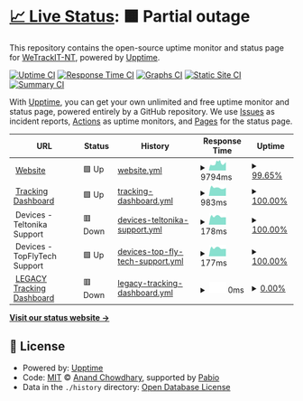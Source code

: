 # [📈 Live Status](https://status.wetrackit.com.au): <!--live status--> **🟧 Partial outage**

This repository contains the open-source uptime monitor and status page for [WeTrackIT-NT](https://status.wetrackit.com.au), powered by [Upptime](https://github.com/upptime/upptime).

[![Uptime CI](https://github.com/WeTrackIT-NT/status/workflows/Uptime%20CI/badge.svg)](https://github.com/WeTrackIT-NT/status/actions?query=workflow%3A%22Uptime+CI%22)
[![Response Time CI](https://github.com/WeTrackIT-NT/status/workflows/Response%20Time%20CI/badge.svg)](https://github.com/WeTrackIT-NT/status/actions?query=workflow%3A%22Response+Time+CI%22)
[![Graphs CI](https://github.com/WeTrackIT-NT/status/workflows/Graphs%20CI/badge.svg)](https://github.com/WeTrackIT-NT/status/actions?query=workflow%3A%22Graphs+CI%22)
[![Static Site CI](https://github.com/WeTrackIT-NT/status/workflows/Static%20Site%20CI/badge.svg)](https://github.com/WeTrackIT-NT/status/actions?query=workflow%3A%22Static+Site+CI%22)
[![Summary CI](https://github.com/WeTrackIT-NT/status/workflows/Summary%20CI/badge.svg)](https://github.com/WeTrackIT-NT/status/actions?query=workflow%3A%22Summary+CI%22)

With [Upptime](https://upptime.js.org), you can get your own unlimited and free uptime monitor and status page, powered entirely by a GitHub repository. We use [Issues](https://github.com/WeTrackIT-NT/status/issues) as incident reports, [Actions](https://github.com/WeTrackIT-NT/status/actions) as uptime monitors, and [Pages](https://status.wetrackit.com.au) for the status page.

<!--start: status pages-->
<!-- This summary is generated by Upptime (https://github.com/upptime/upptime) -->
<!-- Do not edit this manually, your changes will be overwritten -->
<!-- prettier-ignore -->
| URL | Status | History | Response Time | Uptime |
| --- | ------ | ------- | ------------- | ------ |
| <img alt="" src="https://icons.duckduckgo.com/ip3/www.wetrackit.com.au.ico" height="13"> [Website](https://www.wetrackit.com.au) | 🟩 Up | [website.yml](https://github.com/WeTrackIT-NT/status/commits/HEAD/history/website.yml) | <details><summary><img alt="Response time graph" src="./graphs/website/response-time-week.png" height="20"> 9794ms</summary><br><a href="https://status.wetrackit.com.au/history/website"><img alt="Response time 5708" src="https://img.shields.io/endpoint?url=https%3A%2F%2Fraw.githubusercontent.com%2FWeTrackIT-NT%2Fstatus%2FHEAD%2Fapi%2Fwebsite%2Fresponse-time.json"></a><br><a href="https://status.wetrackit.com.au/history/website"><img alt="24-hour response time 9508" src="https://img.shields.io/endpoint?url=https%3A%2F%2Fraw.githubusercontent.com%2FWeTrackIT-NT%2Fstatus%2FHEAD%2Fapi%2Fwebsite%2Fresponse-time-day.json"></a><br><a href="https://status.wetrackit.com.au/history/website"><img alt="7-day response time 9794" src="https://img.shields.io/endpoint?url=https%3A%2F%2Fraw.githubusercontent.com%2FWeTrackIT-NT%2Fstatus%2FHEAD%2Fapi%2Fwebsite%2Fresponse-time-week.json"></a><br><a href="https://status.wetrackit.com.au/history/website"><img alt="30-day response time 7681" src="https://img.shields.io/endpoint?url=https%3A%2F%2Fraw.githubusercontent.com%2FWeTrackIT-NT%2Fstatus%2FHEAD%2Fapi%2Fwebsite%2Fresponse-time-month.json"></a><br><a href="https://status.wetrackit.com.au/history/website"><img alt="1-year response time 5708" src="https://img.shields.io/endpoint?url=https%3A%2F%2Fraw.githubusercontent.com%2FWeTrackIT-NT%2Fstatus%2FHEAD%2Fapi%2Fwebsite%2Fresponse-time-year.json"></a></details> | <details><summary><a href="https://status.wetrackit.com.au/history/website">99.65%</a></summary><a href="https://status.wetrackit.com.au/history/website"><img alt="All-time uptime 97.82%" src="https://img.shields.io/endpoint?url=https%3A%2F%2Fraw.githubusercontent.com%2FWeTrackIT-NT%2Fstatus%2FHEAD%2Fapi%2Fwebsite%2Fuptime.json"></a><br><a href="https://status.wetrackit.com.au/history/website"><img alt="24-hour uptime 98.77%" src="https://img.shields.io/endpoint?url=https%3A%2F%2Fraw.githubusercontent.com%2FWeTrackIT-NT%2Fstatus%2FHEAD%2Fapi%2Fwebsite%2Fuptime-day.json"></a><br><a href="https://status.wetrackit.com.au/history/website"><img alt="7-day uptime 99.65%" src="https://img.shields.io/endpoint?url=https%3A%2F%2Fraw.githubusercontent.com%2FWeTrackIT-NT%2Fstatus%2FHEAD%2Fapi%2Fwebsite%2Fuptime-week.json"></a><br><a href="https://status.wetrackit.com.au/history/website"><img alt="30-day uptime 99.88%" src="https://img.shields.io/endpoint?url=https%3A%2F%2Fraw.githubusercontent.com%2FWeTrackIT-NT%2Fstatus%2FHEAD%2Fapi%2Fwebsite%2Fuptime-month.json"></a><br><a href="https://status.wetrackit.com.au/history/website"><img alt="1-year uptime 97.82%" src="https://img.shields.io/endpoint?url=https%3A%2F%2Fraw.githubusercontent.com%2FWeTrackIT-NT%2Fstatus%2FHEAD%2Fapi%2Fwebsite%2Fuptime-year.json"></a></details>
| <img alt="" src="https://icons.duckduckgo.com/ip3/app.wetrackit.com.au.ico" height="13"> [Tracking Dashboard](https://app.wetrackit.com.au) | 🟩 Up | [tracking-dashboard.yml](https://github.com/WeTrackIT-NT/status/commits/HEAD/history/tracking-dashboard.yml) | <details><summary><img alt="Response time graph" src="./graphs/tracking-dashboard/response-time-week.png" height="20"> 983ms</summary><br><a href="https://status.wetrackit.com.au/history/tracking-dashboard"><img alt="Response time 1039" src="https://img.shields.io/endpoint?url=https%3A%2F%2Fraw.githubusercontent.com%2FWeTrackIT-NT%2Fstatus%2FHEAD%2Fapi%2Ftracking-dashboard%2Fresponse-time.json"></a><br><a href="https://status.wetrackit.com.au/history/tracking-dashboard"><img alt="24-hour response time 972" src="https://img.shields.io/endpoint?url=https%3A%2F%2Fraw.githubusercontent.com%2FWeTrackIT-NT%2Fstatus%2FHEAD%2Fapi%2Ftracking-dashboard%2Fresponse-time-day.json"></a><br><a href="https://status.wetrackit.com.au/history/tracking-dashboard"><img alt="7-day response time 983" src="https://img.shields.io/endpoint?url=https%3A%2F%2Fraw.githubusercontent.com%2FWeTrackIT-NT%2Fstatus%2FHEAD%2Fapi%2Ftracking-dashboard%2Fresponse-time-week.json"></a><br><a href="https://status.wetrackit.com.au/history/tracking-dashboard"><img alt="30-day response time 978" src="https://img.shields.io/endpoint?url=https%3A%2F%2Fraw.githubusercontent.com%2FWeTrackIT-NT%2Fstatus%2FHEAD%2Fapi%2Ftracking-dashboard%2Fresponse-time-month.json"></a><br><a href="https://status.wetrackit.com.au/history/tracking-dashboard"><img alt="1-year response time 1039" src="https://img.shields.io/endpoint?url=https%3A%2F%2Fraw.githubusercontent.com%2FWeTrackIT-NT%2Fstatus%2FHEAD%2Fapi%2Ftracking-dashboard%2Fresponse-time-year.json"></a></details> | <details><summary><a href="https://status.wetrackit.com.au/history/tracking-dashboard">100.00%</a></summary><a href="https://status.wetrackit.com.au/history/tracking-dashboard"><img alt="All-time uptime 99.66%" src="https://img.shields.io/endpoint?url=https%3A%2F%2Fraw.githubusercontent.com%2FWeTrackIT-NT%2Fstatus%2FHEAD%2Fapi%2Ftracking-dashboard%2Fuptime.json"></a><br><a href="https://status.wetrackit.com.au/history/tracking-dashboard"><img alt="24-hour uptime 100.00%" src="https://img.shields.io/endpoint?url=https%3A%2F%2Fraw.githubusercontent.com%2FWeTrackIT-NT%2Fstatus%2FHEAD%2Fapi%2Ftracking-dashboard%2Fuptime-day.json"></a><br><a href="https://status.wetrackit.com.au/history/tracking-dashboard"><img alt="7-day uptime 100.00%" src="https://img.shields.io/endpoint?url=https%3A%2F%2Fraw.githubusercontent.com%2FWeTrackIT-NT%2Fstatus%2FHEAD%2Fapi%2Ftracking-dashboard%2Fuptime-week.json"></a><br><a href="https://status.wetrackit.com.au/history/tracking-dashboard"><img alt="30-day uptime 99.92%" src="https://img.shields.io/endpoint?url=https%3A%2F%2Fraw.githubusercontent.com%2FWeTrackIT-NT%2Fstatus%2FHEAD%2Fapi%2Ftracking-dashboard%2Fuptime-month.json"></a><br><a href="https://status.wetrackit.com.au/history/tracking-dashboard"><img alt="1-year uptime 99.66%" src="https://img.shields.io/endpoint?url=https%3A%2F%2Fraw.githubusercontent.com%2FWeTrackIT-NT%2Fstatus%2FHEAD%2Fapi%2Ftracking-dashboard%2Fuptime-year.json"></a></details>
| <img alt="" src="https://icons.duckduckgo.com/ip3/null.ico" height="13"> Devices - Teltonika Support | 🟥 Down | [devices-teltonika-support.yml](https://github.com/WeTrackIT-NT/status/commits/HEAD/history/devices-teltonika-support.yml) | <details><summary><img alt="Response time graph" src="./graphs/devices-teltonika-support/response-time-week.png" height="20"> 178ms</summary><br><a href="https://status.wetrackit.com.au/history/devices-teltonika-support"><img alt="Response time 195" src="https://img.shields.io/endpoint?url=https%3A%2F%2Fraw.githubusercontent.com%2FWeTrackIT-NT%2Fstatus%2FHEAD%2Fapi%2Fdevices-teltonika-support%2Fresponse-time.json"></a><br><a href="https://status.wetrackit.com.au/history/devices-teltonika-support"><img alt="24-hour response time 158" src="https://img.shields.io/endpoint?url=https%3A%2F%2Fraw.githubusercontent.com%2FWeTrackIT-NT%2Fstatus%2FHEAD%2Fapi%2Fdevices-teltonika-support%2Fresponse-time-day.json"></a><br><a href="https://status.wetrackit.com.au/history/devices-teltonika-support"><img alt="7-day response time 178" src="https://img.shields.io/endpoint?url=https%3A%2F%2Fraw.githubusercontent.com%2FWeTrackIT-NT%2Fstatus%2FHEAD%2Fapi%2Fdevices-teltonika-support%2Fresponse-time-week.json"></a><br><a href="https://status.wetrackit.com.au/history/devices-teltonika-support"><img alt="30-day response time 183" src="https://img.shields.io/endpoint?url=https%3A%2F%2Fraw.githubusercontent.com%2FWeTrackIT-NT%2Fstatus%2FHEAD%2Fapi%2Fdevices-teltonika-support%2Fresponse-time-month.json"></a><br><a href="https://status.wetrackit.com.au/history/devices-teltonika-support"><img alt="1-year response time 195" src="https://img.shields.io/endpoint?url=https%3A%2F%2Fraw.githubusercontent.com%2FWeTrackIT-NT%2Fstatus%2FHEAD%2Fapi%2Fdevices-teltonika-support%2Fresponse-time-year.json"></a></details> | <details><summary><a href="https://status.wetrackit.com.au/history/devices-teltonika-support">100.00%</a></summary><a href="https://status.wetrackit.com.au/history/devices-teltonika-support"><img alt="All-time uptime 99.77%" src="https://img.shields.io/endpoint?url=https%3A%2F%2Fraw.githubusercontent.com%2FWeTrackIT-NT%2Fstatus%2FHEAD%2Fapi%2Fdevices-teltonika-support%2Fuptime.json"></a><br><a href="https://status.wetrackit.com.au/history/devices-teltonika-support"><img alt="24-hour uptime 99.99%" src="https://img.shields.io/endpoint?url=https%3A%2F%2Fraw.githubusercontent.com%2FWeTrackIT-NT%2Fstatus%2FHEAD%2Fapi%2Fdevices-teltonika-support%2Fuptime-day.json"></a><br><a href="https://status.wetrackit.com.au/history/devices-teltonika-support"><img alt="7-day uptime 100.00%" src="https://img.shields.io/endpoint?url=https%3A%2F%2Fraw.githubusercontent.com%2FWeTrackIT-NT%2Fstatus%2FHEAD%2Fapi%2Fdevices-teltonika-support%2Fuptime-week.json"></a><br><a href="https://status.wetrackit.com.au/history/devices-teltonika-support"><img alt="30-day uptime 99.80%" src="https://img.shields.io/endpoint?url=https%3A%2F%2Fraw.githubusercontent.com%2FWeTrackIT-NT%2Fstatus%2FHEAD%2Fapi%2Fdevices-teltonika-support%2Fuptime-month.json"></a><br><a href="https://status.wetrackit.com.au/history/devices-teltonika-support"><img alt="1-year uptime 99.77%" src="https://img.shields.io/endpoint?url=https%3A%2F%2Fraw.githubusercontent.com%2FWeTrackIT-NT%2Fstatus%2FHEAD%2Fapi%2Fdevices-teltonika-support%2Fuptime-year.json"></a></details>
| <img alt="" src="https://icons.duckduckgo.com/ip3/null.ico" height="13"> Devices - TopFlyTech Support | 🟩 Up | [devices-top-fly-tech-support.yml](https://github.com/WeTrackIT-NT/status/commits/HEAD/history/devices-top-fly-tech-support.yml) | <details><summary><img alt="Response time graph" src="./graphs/devices-top-fly-tech-support/response-time-week.png" height="20"> 177ms</summary><br><a href="https://status.wetrackit.com.au/history/devices-top-fly-tech-support"><img alt="Response time 193" src="https://img.shields.io/endpoint?url=https%3A%2F%2Fraw.githubusercontent.com%2FWeTrackIT-NT%2Fstatus%2FHEAD%2Fapi%2Fdevices-top-fly-tech-support%2Fresponse-time.json"></a><br><a href="https://status.wetrackit.com.au/history/devices-top-fly-tech-support"><img alt="24-hour response time 158" src="https://img.shields.io/endpoint?url=https%3A%2F%2Fraw.githubusercontent.com%2FWeTrackIT-NT%2Fstatus%2FHEAD%2Fapi%2Fdevices-top-fly-tech-support%2Fresponse-time-day.json"></a><br><a href="https://status.wetrackit.com.au/history/devices-top-fly-tech-support"><img alt="7-day response time 177" src="https://img.shields.io/endpoint?url=https%3A%2F%2Fraw.githubusercontent.com%2FWeTrackIT-NT%2Fstatus%2FHEAD%2Fapi%2Fdevices-top-fly-tech-support%2Fresponse-time-week.json"></a><br><a href="https://status.wetrackit.com.au/history/devices-top-fly-tech-support"><img alt="30-day response time 180" src="https://img.shields.io/endpoint?url=https%3A%2F%2Fraw.githubusercontent.com%2FWeTrackIT-NT%2Fstatus%2FHEAD%2Fapi%2Fdevices-top-fly-tech-support%2Fresponse-time-month.json"></a><br><a href="https://status.wetrackit.com.au/history/devices-top-fly-tech-support"><img alt="1-year response time 193" src="https://img.shields.io/endpoint?url=https%3A%2F%2Fraw.githubusercontent.com%2FWeTrackIT-NT%2Fstatus%2FHEAD%2Fapi%2Fdevices-top-fly-tech-support%2Fresponse-time-year.json"></a></details> | <details><summary><a href="https://status.wetrackit.com.au/history/devices-top-fly-tech-support">100.00%</a></summary><a href="https://status.wetrackit.com.au/history/devices-top-fly-tech-support"><img alt="All-time uptime 99.93%" src="https://img.shields.io/endpoint?url=https%3A%2F%2Fraw.githubusercontent.com%2FWeTrackIT-NT%2Fstatus%2FHEAD%2Fapi%2Fdevices-top-fly-tech-support%2Fuptime.json"></a><br><a href="https://status.wetrackit.com.au/history/devices-top-fly-tech-support"><img alt="24-hour uptime 100.00%" src="https://img.shields.io/endpoint?url=https%3A%2F%2Fraw.githubusercontent.com%2FWeTrackIT-NT%2Fstatus%2FHEAD%2Fapi%2Fdevices-top-fly-tech-support%2Fuptime-day.json"></a><br><a href="https://status.wetrackit.com.au/history/devices-top-fly-tech-support"><img alt="7-day uptime 100.00%" src="https://img.shields.io/endpoint?url=https%3A%2F%2Fraw.githubusercontent.com%2FWeTrackIT-NT%2Fstatus%2FHEAD%2Fapi%2Fdevices-top-fly-tech-support%2Fuptime-week.json"></a><br><a href="https://status.wetrackit.com.au/history/devices-top-fly-tech-support"><img alt="30-day uptime 100.00%" src="https://img.shields.io/endpoint?url=https%3A%2F%2Fraw.githubusercontent.com%2FWeTrackIT-NT%2Fstatus%2FHEAD%2Fapi%2Fdevices-top-fly-tech-support%2Fuptime-month.json"></a><br><a href="https://status.wetrackit.com.au/history/devices-top-fly-tech-support"><img alt="1-year uptime 99.93%" src="https://img.shields.io/endpoint?url=https%3A%2F%2Fraw.githubusercontent.com%2FWeTrackIT-NT%2Fstatus%2FHEAD%2Fapi%2Fdevices-top-fly-tech-support%2Fuptime-year.json"></a></details>
| <img alt="" src="https://icons.duckduckgo.com/ip3/dashboard.wetrackit.com.au.ico" height="13"> [LEGACY Tracking Dashboard](https://dashboard.wetrackit.com.au) | 🟥 Down | [legacy-tracking-dashboard.yml](https://github.com/WeTrackIT-NT/status/commits/HEAD/history/legacy-tracking-dashboard.yml) | <details><summary><img alt="Response time graph" src="./graphs/legacy-tracking-dashboard/response-time-week.png" height="20"> 0ms</summary><br><a href="https://status.wetrackit.com.au/history/legacy-tracking-dashboard"><img alt="Response time 667" src="https://img.shields.io/endpoint?url=https%3A%2F%2Fraw.githubusercontent.com%2FWeTrackIT-NT%2Fstatus%2FHEAD%2Fapi%2Flegacy-tracking-dashboard%2Fresponse-time.json"></a><br><a href="https://status.wetrackit.com.au/history/legacy-tracking-dashboard"><img alt="24-hour response time 0" src="https://img.shields.io/endpoint?url=https%3A%2F%2Fraw.githubusercontent.com%2FWeTrackIT-NT%2Fstatus%2FHEAD%2Fapi%2Flegacy-tracking-dashboard%2Fresponse-time-day.json"></a><br><a href="https://status.wetrackit.com.au/history/legacy-tracking-dashboard"><img alt="7-day response time 0" src="https://img.shields.io/endpoint?url=https%3A%2F%2Fraw.githubusercontent.com%2FWeTrackIT-NT%2Fstatus%2FHEAD%2Fapi%2Flegacy-tracking-dashboard%2Fresponse-time-week.json"></a><br><a href="https://status.wetrackit.com.au/history/legacy-tracking-dashboard"><img alt="30-day response time 0" src="https://img.shields.io/endpoint?url=https%3A%2F%2Fraw.githubusercontent.com%2FWeTrackIT-NT%2Fstatus%2FHEAD%2Fapi%2Flegacy-tracking-dashboard%2Fresponse-time-month.json"></a><br><a href="https://status.wetrackit.com.au/history/legacy-tracking-dashboard"><img alt="1-year response time 667" src="https://img.shields.io/endpoint?url=https%3A%2F%2Fraw.githubusercontent.com%2FWeTrackIT-NT%2Fstatus%2FHEAD%2Fapi%2Flegacy-tracking-dashboard%2Fresponse-time-year.json"></a></details> | <details><summary><a href="https://status.wetrackit.com.au/history/legacy-tracking-dashboard">0.00%</a></summary><a href="https://status.wetrackit.com.au/history/legacy-tracking-dashboard"><img alt="All-time uptime 33.29%" src="https://img.shields.io/endpoint?url=https%3A%2F%2Fraw.githubusercontent.com%2FWeTrackIT-NT%2Fstatus%2FHEAD%2Fapi%2Flegacy-tracking-dashboard%2Fuptime.json"></a><br><a href="https://status.wetrackit.com.au/history/legacy-tracking-dashboard"><img alt="24-hour uptime 0.00%" src="https://img.shields.io/endpoint?url=https%3A%2F%2Fraw.githubusercontent.com%2FWeTrackIT-NT%2Fstatus%2FHEAD%2Fapi%2Flegacy-tracking-dashboard%2Fuptime-day.json"></a><br><a href="https://status.wetrackit.com.au/history/legacy-tracking-dashboard"><img alt="7-day uptime 0.00%" src="https://img.shields.io/endpoint?url=https%3A%2F%2Fraw.githubusercontent.com%2FWeTrackIT-NT%2Fstatus%2FHEAD%2Fapi%2Flegacy-tracking-dashboard%2Fuptime-week.json"></a><br><a href="https://status.wetrackit.com.au/history/legacy-tracking-dashboard"><img alt="30-day uptime 0.00%" src="https://img.shields.io/endpoint?url=https%3A%2F%2Fraw.githubusercontent.com%2FWeTrackIT-NT%2Fstatus%2FHEAD%2Fapi%2Flegacy-tracking-dashboard%2Fuptime-month.json"></a><br><a href="https://status.wetrackit.com.au/history/legacy-tracking-dashboard"><img alt="1-year uptime 33.29%" src="https://img.shields.io/endpoint?url=https%3A%2F%2Fraw.githubusercontent.com%2FWeTrackIT-NT%2Fstatus%2FHEAD%2Fapi%2Flegacy-tracking-dashboard%2Fuptime-year.json"></a></details>

<!--end: status pages-->

[**Visit our status website →**](https://status.wetrackit.com.au)

## 📄 License

- Powered by: [Upptime](https://github.com/upptime/upptime)
- Code: [MIT](./LICENSE) © [Anand Chowdhary](https://anandchowdhary.com), supported by [Pabio](https://pabio.com)
- Data in the `./history` directory: [Open Database License](https://opendatacommons.org/licenses/odbl/1-0/)
